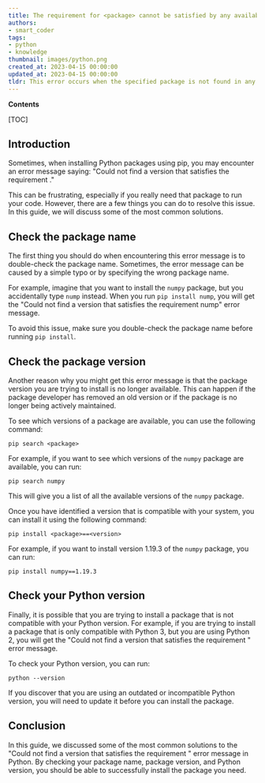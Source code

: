 ```yaml
---
title: The requirement for <package> cannot be satisfied by any available version
authors:
- smart_coder
tags:
- python
- knowledge
thumbnail: images/python.png
created_at: 2023-04-15 00:00:00
updated_at: 2023-04-15 00:00:00
tldr: This error occurs when the specified package is not found in any of the available versions for the installed Python version.
---
```


**Contents**

[TOC]

## Introduction 

Sometimes, when installing Python packages using pip, you may encounter an error message saying: "Could not find a version that satisfies the requirement <package>." 

This can be frustrating, especially if you really need that package to run your code. However, there are a few things you can do to resolve this issue. In this guide, we will discuss some of the most common solutions. 

## Check the package name 

The first thing you should do when encountering this error message is to double-check the package name. Sometimes, the error message can be caused by a simple typo or by specifying the wrong package name. 

For example, imagine that you want to install the `numpy` package, but you accidentally type `nump` instead. When you run `pip install nump`, you will get the "Could not find a version that satisfies the requirement nump" error message. 

To avoid this issue, make sure you double-check the package name before running `pip install`. 

## Check the package version 

Another reason why you might get this error message is that the package version you are trying to install is no longer available. This can happen if the package developer has removed an old version or if the package is no longer being actively maintained. 

To see which versions of a package are available, you can use the following command: 

```
pip search <package>
```

For example, if you want to see which versions of the `numpy` package are available, you can run: 

```
pip search numpy
```

This will give you a list of all the available versions of the `numpy` package. 

Once you have identified a version that is compatible with your system, you can install it using the following command: 

```
pip install <package>==<version>
```

For example, if you want to install version 1.19.3 of the `numpy` package, you can run: 

```
pip install numpy==1.19.3
```

## Check your Python version 

Finally, it is possible that you are trying to install a package that is not compatible with your Python version. For example, if you are trying to install a package that is only compatible with Python 3, but you are using Python 2, you will get the "Could not find a version that satisfies the requirement <package>" error message. 

To check your Python version, you can run: 

```
python --version
```

If you discover that you are using an outdated or incompatible Python version, you will need to update it before you can install the package. 

## Conclusion 

In this guide, we discussed some of the most common solutions to the "Could not find a version that satisfies the requirement <package>" error message in Python. By checking your package name, package version, and Python version, you should be able to successfully install the package you need.
